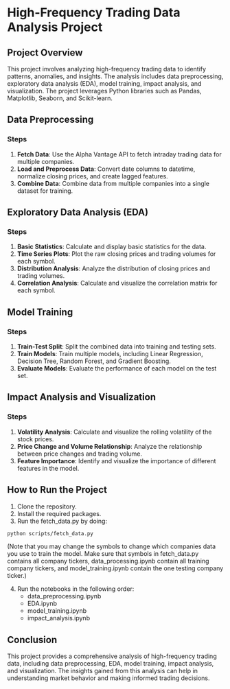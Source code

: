 # High-Frequency Trading Data Analysis Project

## Project Overview
This project involves analyzing high-frequency trading data to identify patterns, anomalies, and insights. The analysis includes data preprocessing, exploratory data analysis (EDA), model training, impact analysis, and visualization. The project leverages Python libraries such as Pandas, Matplotlib, Seaborn, and Scikit-learn.

## Data Preprocessing
### Steps
1. **Fetch Data**: Use the Alpha Vantage API to fetch intraday trading data for multiple companies.
2. **Load and Preprocess Data**: Convert date columns to datetime, normalize closing prices, and create lagged features.
3. **Combine Data**: Combine data from multiple companies into a single dataset for training.

## Exploratory Data Analysis (EDA)
### Steps
1. **Basic Statistics**: Calculate and display basic statistics for the data.
2. **Time Series Plots**: Plot the raw closing prices and trading volumes for each symbol.
3. **Distribution Analysis**: Analyze the distribution of closing prices and trading volumes.
4. **Correlation Analysis**: Calculate and visualize the correlation matrix for each symbol.

## Model Training
### Steps

1. **Train-Test Split**: Split the combined data into training and testing sets.
2. **Train Models**: Train multiple models, including Linear Regression, Decision Tree, Random Forest, and Gradient Boosting.
3. **Evaluate Models**: Evaluate the performance of each model on the test set.

## Impact Analysis and Visualization
### Steps

1. **Volatility Analysis**: Calculate and visualize the rolling volatility of the stock prices.
2. **Price Change and Volume Relationship**: Analyze the relationship between price changes and trading volume.
3. **Feature Importance**: Identify and visualize the importance of different features in the model.

## How to Run the Project
1. Clone the repository.
2. Install the required packages.
3. Run the fetch_data.py by doing:
```bash
python scripts/fetch_data.py
```
(Note that you may change the symbols to change which companies data you use to train the model. Make sure that symbols in fetch_data.py contains all company tickers, data_processing.ipynb contain all training company tickers, and model_training.ipynb contain the one testing company ticker.)

4. Run the notebooks in the following order:
    - data_preprocessing.ipynb
    - EDA.ipynb
    - model_training.ipynb
    - impact_analysis.ipynb

## Conclusion

This project provides a comprehensive analysis of high-frequency trading data, including data preprocessing, EDA, model training, impact analysis, and visualization. The insights gained from this analysis can help in understanding market behavior and making informed trading decisions.